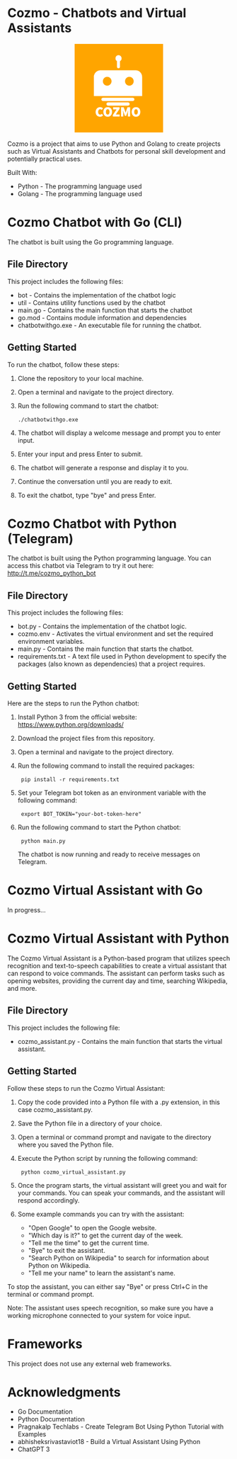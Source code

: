 # Cozmo - Chatbots and Virtual Assistants

<p align="center">
 <img src="https://github.com/claryzw/Cozmo/blob/main/Logo/Cozmo%20Github%20-1.png?raw=true" alt="Cozmo Logo")
</p>

Cozmo is a project that aims to use Python and Golang to create projects such as Virtual Assistants and Chatbots for personal skill development and potentially practical uses.

Built With:

* Python - The programming language used
* Golang - The programming language used

# Cozmo Chatbot with Go (CLI)

The chatbot is built using the Go programming language. 

## File Directory

This project includes the following files:

* bot - Contains the implementation of the chatbot logic
* util - Contains utility functions used by the chatbot
* main.go - Contains the main function that starts the chatbot
* go.mod - Contains module information and dependencies
* chatbotwithgo.exe - An executable file for running the chatbot.

## Getting Started
To run the chatbot, follow these steps:

1. Clone the repository to your local machine.
2. Open a terminal and navigate to the project directory.
3. Run the following command to start the chatbot:

       ./chatbotwithgo.exe

4. The chatbot will display a welcome message and prompt you to enter input.
5. Enter your input and press Enter to submit.
6. The chatbot will generate a response and display it to you.
7. Continue the conversation until you are ready to exit.
8. To exit the chatbot, type "bye" and press Enter.

# Cozmo Chatbot with Python (Telegram)

The chatbot is built using the Python programming language. You can access this chatbot via Telegram to try it out here: http://t.me/cozmo_python_bot

## File Directory

This project includes the following files:

* bot.py - Contains the implementation of the chatbot logic.
* cozmo.env - Activates the virtual environment and set the required environment variables.
* main.py - Contains the main function that starts the chatbot.
* requirements.txt - A text file used in Python development to specify the packages (also known as dependencies) that a project requires.

## Getting Started
Here are the steps to run the Python chatbot:

1. Install Python 3 from the official website: https://www.python.org/downloads/
2. Download the project files from this repository.
3. Open a terminal and navigate to the project directory.
4. Run the following command to install the required packages:

        pip install -r requirements.txt

5. Set your Telegram bot token as an environment variable with the following command:

        export BOT_TOKEN="your-bot-token-here"

6. Run the following command to start the Python chatbot:

        python main.py

    The chatbot is now running and ready to receive messages on Telegram.
    
# Cozmo Virtual Assistant with Go

In progress...

# Cozmo Virtual Assistant with Python

The Cozmo Virtual Assistant is a Python-based program that utilizes speech recognition and text-to-speech capabilities to create a virtual assistant that can respond to voice commands. The assistant can perform tasks such as opening websites, providing the current day and time, searching Wikipedia, and more.
 
## File Directory
This project includes the following file:
 
* cozmo_assistant.py - Contains the main function that starts the virtual assistant.
 
## Getting Started

Follow these steps to run the Cozmo Virtual Assistant:

1. Copy the code provided into a Python file with a .py extension, in this case cozmo_assistant.py.
2. Save the Python file in a directory of your choice.
3. Open a terminal or command prompt and navigate to the directory where you saved the Python file.
4. Execute the Python script by running the following command:

        python cozmo_virtual_assistant.py

5. Once the program starts, the virtual assistant will greet you and wait for your commands. You can speak your commands, and the assistant will respond accordingly.
6. Some example commands you can try with the assistant:
 
   * "Open Google" to open the Google website.
   * "Which day is it?" to get the current day of the week.
   * "Tell me the time" to get the current time.
   * "Bye" to exit the assistant.
   * "Search Python on Wikipedia" to search for information about Python on Wikipedia.
   * "Tell me your name" to learn the assistant's name.
 
To stop the assistant, you can either say "Bye" or press Ctrl+C in the terminal or command prompt.

 Note: The assistant uses speech recognition, so make sure you have a working microphone connected to your system for voice input.

# Frameworks

This project does not use any external web frameworks.

# Acknowledgments

* Go Documentation
* Python Documentation
* Pragnakalp Techlabs - Create Telegram Bot Using Python Tutorial with Examples
* abhisheksrivastaviot18 - Build a Virtual Assistant Using Python
* ChatGPT 3
